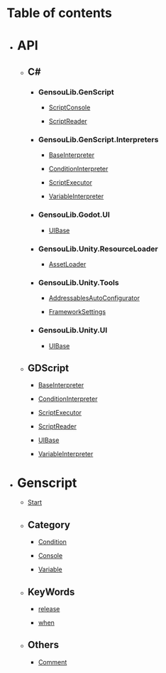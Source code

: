 # Table of contents

- # API

    - ## C#

        - ### GensouLib.GenScript

            - [ScriptConsole](API/CSharp/GensouLib.GenScript/ScriptConsole.md)

            - [ScriptReader](API/CSharp/GensouLib.GenScript/ScriptReader.md)

        - ### GensouLib.GenScript.Interpreters

            - [BaseInterpreter](API/CSharp/GensouLib.GenScript.Interpreters/BaseInterpreter.md)

            - [ConditionInterpreter](API/CSharp/GensouLib.GenScript.Interpreters/ConditionInterpreter.md)

            - [ScriptExecutor](API/CSharp/GensouLib.GenScript.Interpreters/ScriptExecutor.md)

            - [VariableInterpreter](API/CSharp/GensouLib.GenScript.Interpreters/VariableInterpreter.md)

        - ### GensouLib.Godot.UI 

            - [UIBase](API/CSharp/Godot/GensouLib.Godot.UI/UIBase.md)

        - ### GensouLib.Unity.ResourceLoader

            - [AssetLoader](API/CSharp/Unity/GensouLib.Unity.ResourceLoader/AssetLoader.md)

        - ### GensouLib.Unity.Tools

            - [AddressablesAutoConfigurator](API/CSharp/Unity/GensouLib.Unity.Tools/AddressablesAutoConfigurator.md)

            - [FrameworkSettings](API/CSharp/Unity/GensouLib.Unity.Tools/FrameworkSettings.md)

        - ### GensouLib.Unity.UI

            - [UIBase](API/CSharp/Unity/GensouLib.Unity.UI/UIBase.md)

    - ## GDScript

        - [BaseInterpreter](API/GDScript/BaseInterpreter.md)

        - [ConditionInterpreter](API/GDScript/ConditionInterpreter.md)

        - [ScriptExecutor](API/GDScript/ScriptExecutor.md)

        - [ScriptReader](API/GDScript/ScriptReader.md)

        - [UIBase](API/GDScript/UIBase.md)

        - [VariableInterpreter](API/GDScript/VariableInterpreter.md)

- # Genscript

    - [Start](Genscript/Start.md)

    - ## Category

        - [Condition](Genscript/Category/Condition.md)

        - [Console](Genscript/Category/Console.md)

        - [Variable](Genscript/Category/Variable.md)

    - ## KeyWords

        - [release](Genscript/KeyWords/release.md)

        - [when](Genscript/KeyWords/when.md)

    - ## Others

        - [Comment](Genscript/Others/Comment.md)